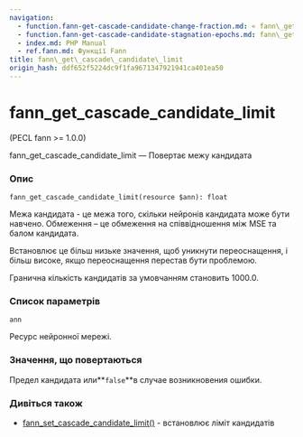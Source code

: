 ```yaml
---
navigation:
  - function.fann-get-cascade-candidate-change-fraction.md: « fann\_get\_cascade\_candidate\_change\_fraction
  - function.fann-get-cascade-candidate-stagnation-epochs.md: fann\_get\_cascade\_candidate\_stagnation\_epochs »
  - index.md: PHP Manual
  - ref.fann.md: Функції Fann
title: fann\_get\_cascade\_candidate\_limit
origin_hash: ddf652f5224dc9f1fa9671347921941ca401ea50
---
```

# fann\_get\_cascade\_candidate\_limit

(PECL fann >= 1.0.0)

fann\_get\_cascade\_candidate\_limit — Повертає межу кандидата

### Опис

```methodsynopsis
fann_get_cascade_candidate_limit(resource $ann): float
```

Межа кандидата - це межа того, скільки нейронів кандидата може бути навчено. Обмеження – це обмеження на співвідношення між MSE та балом кандидата.

Встановлює це більш низьке значення, щоб уникнути переоснащення, і більш високе, якщо переоснащення перестав бути проблемою.

Гранична кількість кандидатів за умовчанням становить 1000.0.

### Список параметрів

`ann`

Ресурс нейронної мережі.

### Значення, що повертаються

Предел кандидата или\*\*`false`\*\*в случае возникновения ошибки.

### Дивіться також

-   [fann\_set\_cascade\_candidate\_limit()](function.fann-set-cascade-candidate-limit.md) \- встановлює ліміт кандидатів
